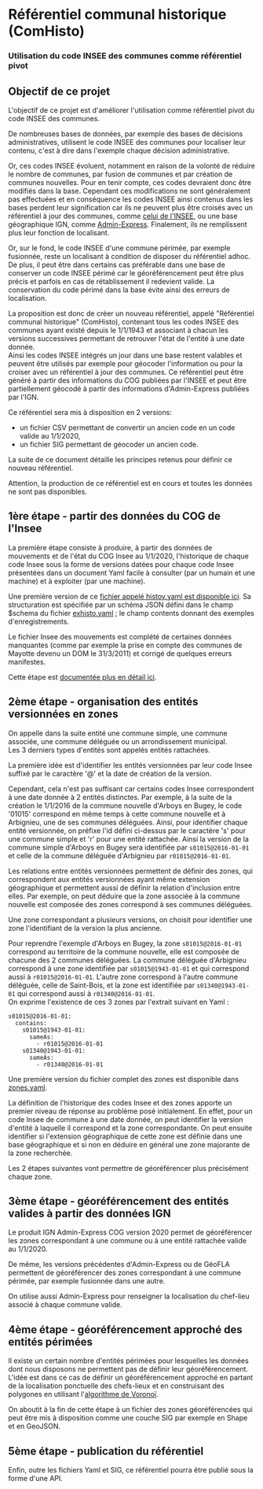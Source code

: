 # Référentiel communal historique (ComHisto)
### Utilisation du code INSEE des communes comme référentiel pivot

## Objectif de ce projet
L'objectif de ce projet est d'améliorer l'utilisation comme référentiel pivot du code INSEE des communes.

De nombreuses bases de données, par exemple des bases de décisions administratives, utilisent le code INSEE des communes
pour localiser leur contenu, c'est à dire dans l'exemple chaque décision administrative.

Or, ces codes INSEE évoluent, notamment en raison de la volonté de réduire le nombre de communes,
par fusion de communes et par création de communes nouvelles.
Pour en tenir compte, ces codes devraient donc être modifiés dans la base.
Cependant ces modifications ne sont généralement pas effectuées
et en conséquence les codes INSEE ainsi contenus dans les bases perdent leur signification
car ils ne peuvent plus être croisés
avec un référentiel à jour des communes, comme [celui de l'INSEE](https://www.insee.fr/fr/information/2560452),
ou une base géographique IGN,
comme [Admin-Express](https://geoservices.ign.fr/documentation/diffusion/telechargement-donnees-libres.html#admin-express).
Finalement, ils ne remplissent plus leur fonction de localisant.

Or, sur le fond, le code INSEE d'une commune périmée, par exemple fusionnée,
reste un localisant à condition de disposer du référentiel adhoc.
De plus, il peut être dans certains cas préférable dans une base de conserver un code INSEE périmé
car le géoréférencement peut être plus précis et parfois en cas de rétablissement il redevient valide.
La conservation du code périmé dans la base évite ainsi des erreurs de localisation.

La proposition est donc de créer un nouveau référentiel, appelé "Référentiel communal historique" (ComHisto),
contenant tous les codes INSEE des communes ayant existé depuis le 1/1/1943
et associant à chacun les versions successives permettant de retrouver l'état de l'entité à une date donnée.  
Ainsi les codes INSEE intégrés un jour dans une base restent valables et peuvent être utilisés par exemple pour géocoder
l'information ou pour la croiser avec un référentiel à jour des communes.
Ce référentiel peut être généré à partir des informations du COG publiées par l'INSEE
et peut être partiellement géocodé à partir des informations d'Admin-Express publiées par l'IGN.

Ce référentiel sera mis à disposition en 2 versions:

- un fichier CSV permettant de convertir un ancien code en un code valide au 1/1/2020,
- un fichier SIG permettant de géocoder un ancien code.

La suite de ce document détaille les principes retenus pour définir ce nouveau référentiel.

Attention, la production de ce référentiel est en cours et toutes les données ne sont pas disponibles.

## 1ère étape - partir des données du COG de l'Insee
La première étape consiste à produire, à partir des données de mouvements et de l'état du COG Insee au 1/1/2020,
l'historique de chaque code Insee sous la forme de versions datées pour chaque code Insee
présentées dans un document Yaml facile à consulter (par un humain et une machine) et à exploiter (par une machine).

Une première version de ce [fichier appelé histov.yaml est disponible ici](insee/histov.yaml).
Sa structuration est spécifiée par un schéma JSON défini dans le champ $schema du fichier [exhisto.yaml](insee/exhisto.yaml) ;
le champ contents donnant des exemples d'enregistrements.

Le fichier Insee des mouvements est complété de certaines données manquantes
(comme par exemple la prise en compte des communes de Mayotte devenu un DOM le 31/3/2011)
et corrigé de quelques erreurs manifestes.

Cette étape est [documentée plus en détail ici](insee/README.md).

## 2ème étape - organisation des entités versionnées en zones
On appelle dans la suite entité une commune simple, une commune associée, une commune déléguée ou un arrondissement municipal.  
Les 3 derniers types d'entités sont appelés entités rattachées.

La première idée est d'identifier les entités versionnées par leur code Insee suffixé par le caractère '@'
et la date de création de la version.

Cependant, cela n'est pas suffisant car certains codes Insee correspondent à une date donnée à 2 entités distinctes.
Par exemple, à la suite de la création le 1/1/2016 de la commune nouvelle d'Arboys en Bugey,
le code '01015' correspond en même temps à cette commune nouvelle et à Arbignieu, une de ses communes déléguées.
Ainsi, pour identifier chaque entité versionnée, on préfixe l'id défini ci-dessus par le caractère 's' pour une commune simple
et 'r' pour une entité rattachée.
Ainsi la version de la commune simple d'Arboys en Bugey sera identifiée par `s01015@2016-01-01`
et celle de la commune déléguée d'Arbignieu par `r01015@2016-01-01`.

Les relations entre entités versionnées permettent de définir des zones, qui correspondent aux entités versionnées
ayant même extension géographique et permettent aussi de définir la relation d'inclusion entre elles.
Par exemple, on peut déduire que la zone associée à la commune nouvelle est composée des zones correspond à ses communes déléguées.

Une zone correspondant a plusieurs versions, on choisit pour identifier une zone l'identifiant de la version la plus ancienne.

Pour reprendre l'exemple d'Arboys en Bugey, la zone `s01015@2016-01-01` correspond au territoire de la commune nouvelle,
elle est composée de chacune des 2 communes déléguées.
La commune déléguée d'Arbignieu correspond à une zone identifiée par `s01015@1943-01-01` et qui correspond aussi à `r01015@2016-01-01`.
L'autre zone correspond à l'autre commune déléguée, celle de Saint-Bois, et la zone est identifiée par `s01340@1943-01-01`
qui correspond aussi à `r01340@2016-01-01`.  
On exprime l'existence de ces 3 zones par l'extrait suivant en Yaml :

    s01015@2016-01-01:
      contains:
        s01015@1943-01-01:
          sameAs:
            - r01015@2016-01-01
        s01340@1943-01-01:
          sameAs:
            - r01340@2016-01-01

Une première version du fichier complet des zones est disponible dans [zones.yaml](zones/zones.yaml).

La définition de l'historique des codes Insee et des zones apporte un premier niveau de réponse au problème posé initialement.
En effet, pour un code Insee de commune à une date donnée, on peut identifier la version d'entité à laquelle il correspond
et la zone correspondante. On peut ensuite identifier si l'extension géographique de cette zone est définie dans une base géographique
et si non en déduire en général une zone majorante de la zone recherchée.

Les 2 étapes suivantes vont permettre de géoréférencer plus précisément chaque zone.

## 3ème étape - géoréférencement des entités valides à partir des données IGN 
Le produit IGN Admin-Express COG version 2020 permet de géoréférencer les zones correspondant à une commune
ou à une entité rattachée valide au 1/1/2020.

De même, les versions précédentes d'Admin-Express ou de GéoFLA permettent de géoréférencer des zones correspondant à une commune
périmée, par exemple fusionnée dans une autre.

On utilise aussi Admin-Express pour renseigner la localisation du chef-lieu associé à chaque commune valide.

## 4ème étape -  géoréférencement approché des entités périmées
Il existe un certain nombre d'entités périmées pour lesquelles les données dont nous disposons ne permettent pas de définir
leur géoréférencement.
L'idée est dans ce cas de définir un géoréférencement approché en partant de la localisation ponctuelle des chefs-lieux
et en construisant des polygones en utilisant l'[algorithme de Voronoï](https://fr.wikipedia.org/wiki/Diagramme_de_Vorono%C3%AF).

On aboutit à la fin de cette étape à un fichier des zones géoréférencées qui peut être mis à disposition comme une couche SIG
par exemple en Shape et en GeoJSON.

## 5ème étape - publication du référentiel
Enfin, outre les fichiers Yaml et SIG, ce référentiel pourra être publié sous la forme d'une API.



